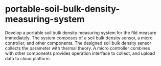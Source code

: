 # portable-soil-bulk-density-measuring-system
Develop a portable soil bulk density measuring system for the fild measure immediately. The system composes of a soil bulk density sensor, a micro controller, and other components. The designed
 soil bulk density sensor collects the parameter with thermal theory. A micro controller combines with other components provides operation interface to collect, and upload data to cloud platform.
